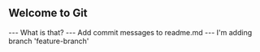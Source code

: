 ## Welcome to Git

--- What is that?
--- Add commit messages to readme.md
--- I'm adding branch 
'feature-branch'
